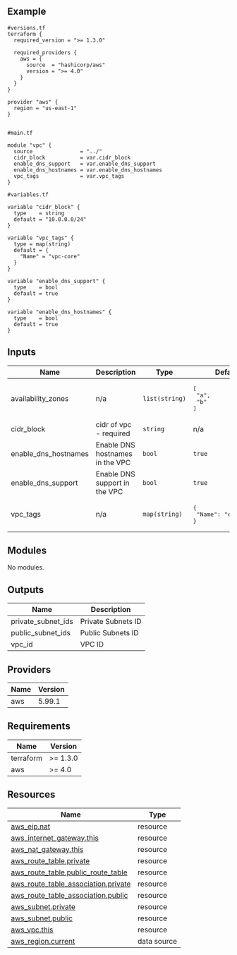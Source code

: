 <!-- BEGIN_TF_DOCS -->


## Example

```hcl
#versions.tf
terraform {
  required_version = ">= 1.3.0"

  required_providers {
    aws = {
      source  = "hashicorp/aws"
      version = ">= 4.0"
    }
  }
}

provider "aws" {
  region = "us-east-1"
}


#main.tf

module "vpc" {
  source               = "../"
  cidr_block           = var.cidr_block
  enable_dns_support   = var.enable_dns_support
  enable_dns_hostnames = var.enable_dns_hostnames
  vpc_tags             = var.vpc_tags
}

#variables.tf

variable "cidr_block" {
  type    = string
  default = "10.0.0.0/24"
}

variable "vpc_tags" {
  type = map(string)
  default = {
    "Name" = "vpc-core"
  }
}

variable "enable_dns_support" {
  type    = bool
  default = true
}

variable "enable_dns_hostnames" {
  type    = bool
  default = true
}
```
## Inputs

| Name | Description | Type | Default | Required |
|------|-------------|------|---------|:--------:|
| availability\_zones | n/a | `list(string)` | <pre>[<br/>  "a",<br/>  "b"<br/>]</pre> | no |
| cidr\_block | cidr of vpc - required | `string` | n/a | yes |
| enable\_dns\_hostnames | Enable DNS hostnames in the VPC | `bool` | `true` | no |
| enable\_dns\_support | Enable DNS support in the VPC | `bool` | `true` | no |
| vpc\_tags | n/a | `map(string)` | <pre>{<br/>  "Name": "change-me"<br/>}</pre> | no |
## Modules

No modules.
## Outputs

| Name | Description |
|------|-------------|
| private\_subnet\_ids | Private Subnets ID |
| public\_subnet\_ids | Public Subnets ID |
| vpc\_id | VPC ID |
## Providers

| Name | Version |
|------|---------|
| aws | 5.99.1 |
## Requirements

| Name | Version |
|------|---------|
| terraform | >= 1.3.0 |
| aws | >= 4.0 |
## Resources

| Name | Type |
|------|------|
| [aws_eip.nat](https://registry.terraform.io/providers/hashicorp/aws/latest/docs/resources/eip) | resource |
| [aws_internet_gateway.this](https://registry.terraform.io/providers/hashicorp/aws/latest/docs/resources/internet_gateway) | resource |
| [aws_nat_gateway.this](https://registry.terraform.io/providers/hashicorp/aws/latest/docs/resources/nat_gateway) | resource |
| [aws_route_table.private](https://registry.terraform.io/providers/hashicorp/aws/latest/docs/resources/route_table) | resource |
| [aws_route_table.public_route_table](https://registry.terraform.io/providers/hashicorp/aws/latest/docs/resources/route_table) | resource |
| [aws_route_table_association.private](https://registry.terraform.io/providers/hashicorp/aws/latest/docs/resources/route_table_association) | resource |
| [aws_route_table_association.public](https://registry.terraform.io/providers/hashicorp/aws/latest/docs/resources/route_table_association) | resource |
| [aws_subnet.private](https://registry.terraform.io/providers/hashicorp/aws/latest/docs/resources/subnet) | resource |
| [aws_subnet.public](https://registry.terraform.io/providers/hashicorp/aws/latest/docs/resources/subnet) | resource |
| [aws_vpc.this](https://registry.terraform.io/providers/hashicorp/aws/latest/docs/resources/vpc) | resource |
| [aws_region.current](https://registry.terraform.io/providers/hashicorp/aws/latest/docs/data-sources/region) | data source |
<!-- END_TF_DOCS -->
